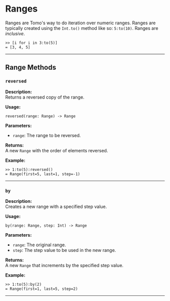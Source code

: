 # Ranges

Ranges are Tomo's way to do iteration over numeric ranges. Ranges are typically
created using the `Int.to()` method like so: `5:to(10)`. Ranges are
*inclusive*.

```tomo
>> [i for i in 3:to(5)]
= [3, 4, 5]
```

---

## Range Methods

### `reversed`

**Description:**  
Returns a reversed copy of the range.

**Usage:**  
```tomo
reversed(range: Range) -> Range
```

**Parameters:**

- `range`: The range to be reversed.

**Returns:**  
A new `Range` with the order of elements reversed.

**Example:**  
```tomo
>> 1:to(5):reversed()
= Range(first=5, last=1, step=-1)
```

---

### `by`

**Description:**  
Creates a new range with a specified step value.

**Usage:**  
```tomo
by(range: Range, step: Int) -> Range
```

**Parameters:**

- `range`: The original range.
- `step`: The step value to be used in the new range.

**Returns:**  
A new `Range` that increments by the specified step value.

**Example:**  
```tomo
>> 1:to(5):by(2)
= Range(first=1, last=5, step=2)
```

---
